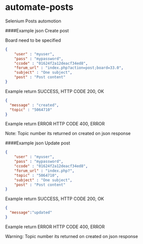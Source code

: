 # automate-posts
Selenium Posts automotion

####Example json Create post

Board need to be specified 

```json
{
    "user" : "myuser",
    "pass" : "mypassword",
    "ccode" : "01624f2a12deacf34ed8",
    "forum_url" : "index.php?action=post;board=33.0",
    "subject" : "One subject",
    "post" : "Post content"
}
```

Example return SUCCESS, HTTP CODE 200, OK

```json
{
  "message" : "created",
  "topic" : "5064710"
}
```

Example return ERROR HTTP CODE 400, ERROR

Note: Topic number its returned on created on json response

####Example json Update post
```json
{
    "user" : "myuser",
    "pass" : "mypassword",
    "ccode" : "01624f2a12deacf34ed8",
    "forum_url" : "index.php?",
    "topic" : "5064710",
    "subject" : "One subject",
    "post" : "Post content"
}
```

Example return SUCCESS, HTTP CODE 200, OK
```json
{
  "message":"updated"
}
```

Example return ERROR HTTP CODE 400, ERROR

Warning: Topic number its returned on created on json response
